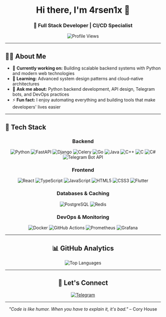<div align="center">

# Hi there, I'm 4rsen1x 👋

### 🚀 Full Stack Developer | CI/CD Specialist

![Profile Views](https://komarev.com/ghpvc/?username=4rsen1x&color=30A14E&style=flat)

</div>

---

## 🧑‍💻 About Me

- 🔭 **Currently working on:** Building scalable backend systems with Python and modern web technologies
- 🌱 **Learning:** Advanced system design patterns and cloud-native architectures
- 💬 **Ask me about:** Python backend development, API design, Telegram bots, and DevOps practices
- ⚡ **Fun fact:** I enjoy automating everything and building tools that make developers' lives easier


---

## 🚀 Tech Stack

<div align="center">

### Backend
![Python](https://img.shields.io/badge/Python-3776AB?style=for-the-badge&logo=python&logoColor=white&color=0d1117&labelColor=30A14E)
![FastAPI](https://img.shields.io/badge/FastAPI-009688?style=for-the-badge&logo=fastapi&logoColor=white&color=0d1117&labelColor=30A14E)
![Django](https://img.shields.io/badge/Django-092E20?style=for-the-badge&logo=django&logoColor=white&color=0d1117&labelColor=30A14E)
![Celery](https://img.shields.io/badge/Celery-37B24D?style=for-the-badge&logo=celery&logoColor=white&color=0d1117&labelColor=30A14E)
![Go](https://img.shields.io/badge/Go-00ADD8?style=for-the-badge&logo=go&logoColor=white&color=0d1117&labelColor=30A14E)
![Java](https://img.shields.io/badge/Java-ED8B00?style=for-the-badge&logo=openjdk&logoColor=white&color=0d1117&labelColor=30A14E)
![C++](https://img.shields.io/badge/C++-00599C?style=for-the-badge&logo=c%2B%2B&logoColor=white&color=0d1117&labelColor=30A14E)
![C](https://img.shields.io/badge/C-00599C?style=for-the-badge&logo=c&logoColor=white&color=0d1117&labelColor=30A14E)
![C#](https://img.shields.io/badge/C%23-239120?style=for-the-badge&logo=c-sharp&logoColor=white&color=0d1117&labelColor=30A14E)
![Telegram Bot API](https://img.shields.io/badge/Aiogram-26A5E4?style=for-the-badge&logo=telegram&logoColor=white&color=0d1117&labelColor=30A14E)

### Frontend
![React](https://img.shields.io/badge/React-20232A?style=for-the-badge&logo=react&logoColor=white&color=0d1117&labelColor=30A14E)
![TypeScript](https://img.shields.io/badge/TypeScript-007ACC?style=for-the-badge&logo=typescript&logoColor=white&color=0d1117&labelColor=30A14E)
![JavaScript](https://img.shields.io/badge/JavaScript-F7DF1E?style=for-the-badge&logo=javascript&logoColor=white&color=0d1117&labelColor=30A14E)
![HTML5](https://img.shields.io/badge/HTML5-E34F26?style=for-the-badge&logo=html5&logoColor=white&color=0d1117&labelColor=30A14E)
![CSS3](https://img.shields.io/badge/CSS3-1572B6?style=for-the-badge&logo=css3&logoColor=white&color=0d1117&labelColor=30A14E)
![Flutter](https://img.shields.io/badge/Flutter-02569B?style=for-the-badge&logo=flutter&logoColor=white&color=0d1117&labelColor=30A14E)

### Databases & Caching
![PostgreSQL](https://img.shields.io/badge/PostgreSQL-316192?style=for-the-badge&logo=postgresql&logoColor=white&color=0d1117&labelColor=30A14E)
![Redis](https://img.shields.io/badge/Redis-DC382D?style=for-the-badge&logo=redis&logoColor=white&color=0d1117&labelColor=30A14E)

### DevOps & Monitoring
![Docker](https://img.shields.io/badge/Docker-2496ED?style=for-the-badge&logo=docker&logoColor=white&color=0d1117&labelColor=30A14E)
![GitHub Actions](https://img.shields.io/badge/GitHub_Actions-2088FF?style=for-the-badge&logo=github-actions&logoColor=white&color=0d1117&labelColor=30A14E)
![Prometheus](https://img.shields.io/badge/Prometheus-E6522C?style=for-the-badge&logo=prometheus&logoColor=white&color=0d1117&labelColor=30A14E)
![Grafana](https://img.shields.io/badge/Grafana-F46800?style=for-the-badge&logo=grafana&logoColor=white&color=0d1117&labelColor=30A14E)

</div>

---

<div align="center">

## 📊 GitHub Analytics

<picture>
  <source media="(prefers-color-scheme: dark)" srcset="https://github-readme-stats.vercel.app/api/top-langs/?username=4rsen1x&layout=compact&theme=dark&border_color=30A14E&title_color=30A14E&text_color=ffffff&bg_color=0d1117&langs_count=8">
  <img alt="Top Languages" src="https://github-readme-stats.vercel.app/api/top-langs/?username=4rsen1x&layout=compact&theme=default&border_color=30A14E&title_color=30A14E&langs_count=8">
</picture>

</div>

---

<div align="center">

## 🤝 Let's Connect

[![Telegram](https://img.shields.io/badge/Telegram-2CA5E0?style=for-the-badge&logo=telegram&logoColor=white&color=0d1117&labelColor=30A14E)](https://t.me/artemmahroviy)
</div>

---

<div align="center">

*"Code is like humor. When you have to explain it, it's bad."* – Cory House

</div>
